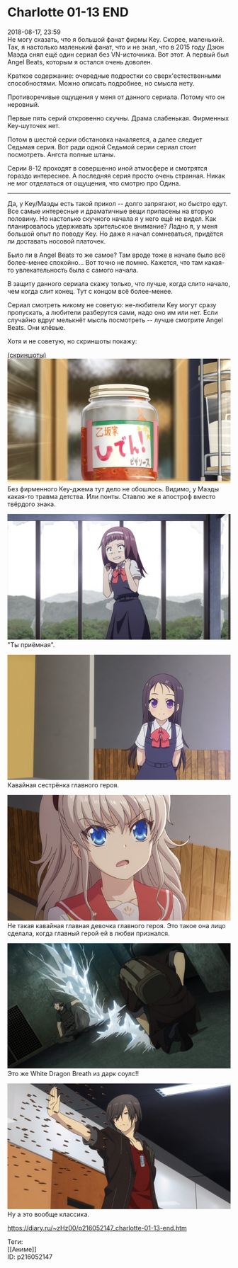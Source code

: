 Charlotte 01-13 END
====================

   
 2018-08-17, 23:59   
  Не могу сказать, что я большой фанат фирмы Key. Скорее, маленький. Так, я настолько маленький фанат, что и не знал, что в 2015 году Дзюн Маэда снял ещё один сериал без VN-источника. Вот этот. А первый был Angel Beats, которым я остался очень доволен.   
   
 Краткое содержание: очередные подростки со сверх'естественными способностями. Можно описать подробнее, но смысла нету.   
   
 Противоречивые ощущения у меня от данного сериала. Потому что он неровный.   
   
 Первые пять серий откровенно скучны. Драма слабенькая. Фирменных Key-шуточек нет.   
   
 Потом в шестой серии обстановка накаляется, а далее следует Седьмая серия. Вот ради одной Седьмой серии сериал стоит посмотреть. Ангста полные штаны.   
   
 Серии 8-12 проходят в совершенно иной атмосфере и смотрятся гораздо интереснее. А последняя серия просто очень странная. Никак не мог отделаться от ощущения, что смотрю про Одина.   
   
 ***   
   
 Да, у Key/Маэды есть такой прикол -- долго запрягают, но быстро едут. Все самые интересные и драматичные вещи припасены на вторую половину. Но настолько скучного начала я у него ещё не видел. Как планировалось удерживать зрительское внимание? Ладно я, у меня большой опыт по поводу Key. Но даже я начал сомневаться, придётся ли доставать носовой платочек.   
   
 Было ли в Angel Beats то же самое? Там вроде тоже в начале было всё более-менее спокойно... Вот точно не помню. Кажется, что там какая-то увлекательность была с самого начала.   
   
 В защиту данного сериала скажу только, что лучше, когда слито начало, чем когда слит конец. Тут с концом всё более-менее.   
   
 Сериал смотреть никому не советую: не-любители Key могут сразу пропускать, а любители разберутся сами, надо оно им или нет. Если случайно вдруг мелькнёт мысль посмотреть -- лучше смотрите Angel Beats. Они клёвые.   
   
 Хотя и не советую, но скриншоты покажу:   
   
  [(скриншоты)](https://zHz00.diary.ru/p216052147.htm?index=1#linkmore216052147m1)      [![](pics/q4BCmUOl.jpg)](https://i.imgur.com/q4BCmUO.jpg)    
 Без фирменного Key-джема тут дело не обошлось. Видимо, у Маэды какая-то травма детства. Или понты. Ставлю же я апостроф вместо твёрдого знака.   
   
  [![](pics/qAkNGlOl.jpg)](https://i.imgur.com/qAkNGlO.jpg)    
 "Ты приёмная".   
   
  [![](pics/beopUYjl.jpg)](https://i.imgur.com/beopUYj.jpg)    
 Кавайная сестрёнка главного героя.   
   
  [![](pics/ANbby7Cl.jpg)](https://i.imgur.com/ANbby7C.jpg)    
 Не такая кавайная главная девочка главного героя. Это такое она лицо сделала, когда главный герой ей в любви признался.   
   
  [![](pics/aPWupYyl.jpg)](https://i.imgur.com/aPWupYy.jpg)    
 Это же White Dragon Breath из дарк соулс!!   
   
  [![](pics/3py6LhUl.jpg)](https://i.imgur.com/3py6LhU.jpg)    
 Ну а это вообще классика.   
      
    
 <https://diary.ru/~zHz00/p216052147_charlotte-01-13-end.htm>   
   
 Теги:   
 [[Аниме]]   
 ID: p216052147